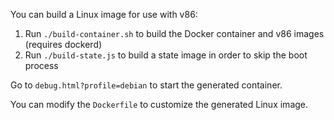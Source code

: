 You can build a Linux image for use with v86:

1. Run `./build-container.sh` to build the Docker container and v86 images (requires dockerd)
2. Run `./build-state.js` to build a state image in order to skip the boot process

Go to `debug.html?profile=debian` to start the generated container.

You can modify the `Dockerfile` to customize the generated Linux image.

